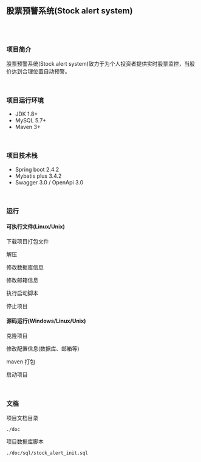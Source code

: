 ## 股票预警系统(Stock alert system)  


​    
​    
### 项目简介  

股票预警系统(Stock alert system)致力于为个人投资者提供实时股票监控，当股价达到合理位置自动预警。  

​     

### 项目运行环境  

- JDK 1.8+  
- MySQL 5.7+  
- Maven 3+  

​    

### 项目技术栈  

- Spring boot 2.4.2  
- Mybatis plus 3.4.2  
- Swagger 3.0 / OpenApi 3.0  

​    

### 运行  

#### 可执行文件(Linux/Unix)  

下载项目打包文件  

解压  

修改数据库信息  

修改邮箱信息  

执行启动脚本  

停止项目  



#### 源码运行(Windows/Linux/Unix)  

克隆项目  

修改配置信息(数据库、邮箱等)  

maven 打包  

启动项目  

​    

### 文档  

项目文档目录  

```
./doc
```

项目数据库脚本  

```
./doc/sql/stock_alert_init.sql
```






